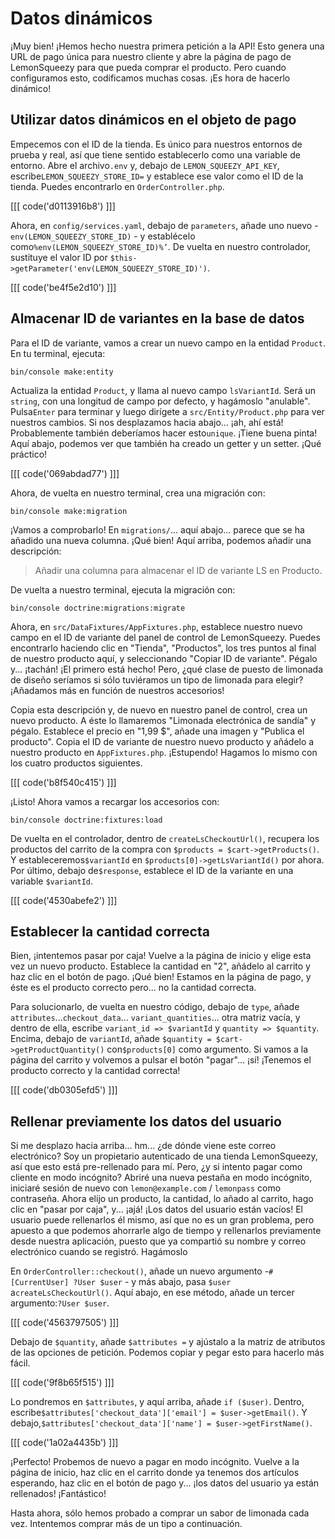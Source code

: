 # Datos dinámicos

¡Muy bien! ¡Hemos hecho nuestra primera petición a la API! Esto genera una URL de pago única para nuestro cliente y abre la página de pago de LemonSqueezy para que pueda comprar el producto. Pero cuando configuramos esto, codificamos muchas cosas. ¡Es hora de hacerlo dinámico!

## Utilizar datos dinámicos en el objeto de pago

Empecemos con el ID de la tienda. Es único para nuestros entornos de prueba y real, así que tiene sentido establecerlo como una variable de entorno. Abre el archivo`.env` y, debajo de `LEMON_SQUEEZY_API_KEY`, escribe`LEMON_SQUEEZY_STORE_ID=` y establece ese valor como el ID de la tienda. Puedes encontrarlo en `OrderController.php`.

[[[ code('d0113916b8') ]]]

Ahora, en `config/services.yaml`, debajo de `parameters`, añade uno nuevo -`env(LEMON_SQUEEZY_STORE_ID)` - y establécelo como`%env(LEMON_SQUEEZY_STORE_ID)%’`. De vuelta en nuestro controlador, sustituye el valor ID por `$this->getParameter('env(LEMON_SQUEEZY_STORE_ID)')`.

[[[ code('be4f5e2d10') ]]]

## Almacenar ID de variantes en la base de datos

Para el ID de variante, vamos a crear un nuevo campo en la entidad `Product`. En tu terminal, ejecuta:

```terminal
bin/console make:entity
```

Actualiza la entidad `Product`, y llama al nuevo campo `lsVariantId`. Será un `string`, con una longitud de campo por defecto, y hagámoslo "anulable". Pulsa`Enter` para terminar y luego dirígete a `src/Entity/Product.php` para ver nuestros cambios. Si nos desplazamos hacia abajo... ¡ah, ahí está! Probablemente también deberíamos hacer esto`unique`. ¡Tiene buena pinta! Aquí abajo, podemos ver que también ha creado un getter y un setter. ¡Qué práctico!

[[[ code('069abdad77') ]]]

Ahora, de vuelta en nuestro terminal, crea una migración con:

```terminal
bin/console make:migration
```

¡Vamos a comprobarlo! En `migrations/`... aquí abajo... parece que se ha añadido una nueva columna. ¡Qué bien! Aquí arriba, podemos añadir una descripción:

> Añadir una columna para almacenar el ID de variante LS en Producto.

De vuelta a nuestro terminal, ejecuta la migración con:

```terminal
bin/console doctrine:migrations:migrate
```

Ahora, en `src/DataFixtures/AppFixtures.php`, establece nuestro nuevo campo en el ID de variante del panel de control de LemonSqueezy. Puedes encontrarlo haciendo clic en "Tienda", "Productos", los tres puntos al final de nuestro producto aquí, y seleccionando "Copiar ID de variante". Pégalo y... ¡tachán! ¡El primero está hecho! Pero, ¿qué clase de puesto de limonada de diseño seríamos si sólo tuviéramos un tipo de limonada para elegir? ¡Añadamos más en función de nuestros accesorios!

Copia esta descripción y, de nuevo en nuestro panel de control, crea un nuevo producto. A éste lo llamaremos "Limonada electrónica de sandía" y pégalo. Establece el precio en "1,99 $", añade una imagen y "Publica el producto". Copia el ID de variante de nuestro nuevo producto y añádelo a nuestro producto en `AppFixtures.php`. ¡Estupendo! Hagamos lo mismo con los cuatro productos siguientes.

[[[ code('b8f540c415') ]]]

¡Listo! Ahora vamos a recargar los accesorios con:

```terminal
bin/console doctrine:fixtures:load
```

De vuelta en el controlador, dentro de `createLsCheckoutUrl()`, recupera los productos del carrito de la compra con `$products = $cart->getProducts()`. Y estableceremos`$variantId` en `$products[0]->getLsVariantId()` por ahora. Por último, debajo de`$response`, establece el ID de la variante en una variable `$variantId`.

[[[ code('4530abefe2') ]]]

## Establecer la cantidad correcta

Bien, ¡intentemos pasar por caja! Vuelve a la página de inicio y elige esta vez un nuevo producto. Establece la cantidad en "2", añádelo al carrito y haz clic en el botón de pago. ¡Qué bien! Estamos en la página de pago, y éste es el producto correcto pero... no la cantidad correcta.

Para solucionarlo, de vuelta en nuestro código, debajo de `type`, añade `attributes`...`checkout_data`... `variant_quantities`... otra matriz vacía, y dentro de ella, escribe `variant_id => $variantId` y `quantity => $quantity`. Encima, debajo de `variantId`, añade `$quantity = $cart->getProductQuantity()` con`$products[0]` como argumento. Si vamos a la página del carrito y volvemos a pulsar el botón "pagar"... ¡sí! ¡Tenemos el producto correcto y la cantidad correcta!

[[[ code('db0305efd5') ]]]

## Rellenar previamente los datos del usuario

Si me desplazo hacia arriba... hm... ¿de dónde viene este correo electrónico? Soy un propietario autenticado de una tienda LemonSqueezy, así que esto está pre-rellenado para mí. Pero, ¿y si intento pagar como cliente en modo incógnito? Abriré una nueva pestaña en modo incógnito, iniciaré sesión de nuevo con `lemon@example.com` / `lemonpass` como contraseña. Ahora elijo un producto, la cantidad, lo añado al carrito, hago clic en "pasar por caja", y... ¡ajá! ¡Los datos del usuario están vacíos! El usuario puede rellenarlos él mismo, así que no es un gran problema, pero apuesto a que podemos ahorrarle algo de tiempo y rellenarlos previamente desde nuestra aplicación, puesto que ya compartió su nombre y correo electrónico cuando se registró. Hagámoslo

En `OrderController::checkout()`, añade un nuevo argumento -`#[CurrentUser] ?User $user` - y más abajo, pasa `$user` a`createLsCheckoutUrl()`. Aquí abajo, en ese método, añade un tercer argumento:`?User $user`. 

[[[ code('4563797505') ]]]

Debajo de `$quantity`, añade `$attributes =` y ajústalo a la matriz de atributos de las opciones de petición. Podemos copiar y pegar esto para hacerlo más fácil.

[[[ code('9f8b65f515') ]]]

Lo pondremos en `$attributes`, y aquí arriba, añade `if ($user)`. Dentro, escribe`$attributes['checkout_data']['email'] = $user->getEmail()`. Y debajo,`$attributes['checkout_data']['name'] = $user->getFirstName()`.

[[[ code('1a02a4435b') ]]]

¡Perfecto! Probemos de nuevo a pagar en modo incógnito. Vuelve a la página de inicio, haz clic en el carrito donde ya tenemos dos artículos esperando, haz clic en el botón de pago y... ¡los datos del usuario ya están rellenados! ¡Fantástico!

Hasta ahora, sólo hemos probado a comprar un sabor de limonada cada vez. Intentemos comprar más de un tipo a continuación.
